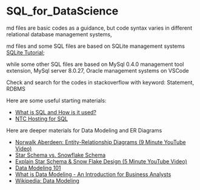 # SQL_for_DataScience

md files are basic codes as a guidance, but code syntax varies in different relational database management systems,

md files and some SQL files are based on SQLite management systems [SQLite Tutorial](https://www.tutorialspoint.com/sqlite/index.htm);

while some other SQL files are based on MySql 0.4.0 management tool extension, MySql server 8.0.27, Oracle management systems on VSCode


Check and search for the codes in stackoverflow with keyword: Statement, RDBMS

Here are some useful starting materials:

- [What is SQL and How is it used?](https://www.thebalancecareers.com/what-is-sql-and-uses-2071909)
- [NTC Hosting for SQL](https://www.ntchosting.com/encyclopedia/databases/structured-query-language/)

Here are deeper materials for Data Modeling and ER Diagrams
- [Norwalk Aberdeen: Entity-Relationship Diagrams (9 Minute YouTube Video)](https://www.youtube.com/watch?v=c0_9Y8QAstg)
- [Star Schema vs. Snowflake Schema](https://www.vertabelo.com/blog/data-warehouse-modeling-star-schema-vs-snowflake-schema/)
- [Explain Star Schema & Snow Flake Design (5 Minute YouTube Video)](https://www.youtube.com/watch?v=KUwOcip7Zzc)
- [Data Modeling 101](http://www.agiledata.org/essays/dataModeling101.html)
- [What is Data Modeling - An Introduction for Business Analysts](http://business-analysis-excellence.com/what-is-data-modeling/)
- [Wikipedia: Data Modeling](https://en.wikipedia.org/wiki/Data_modeling)

